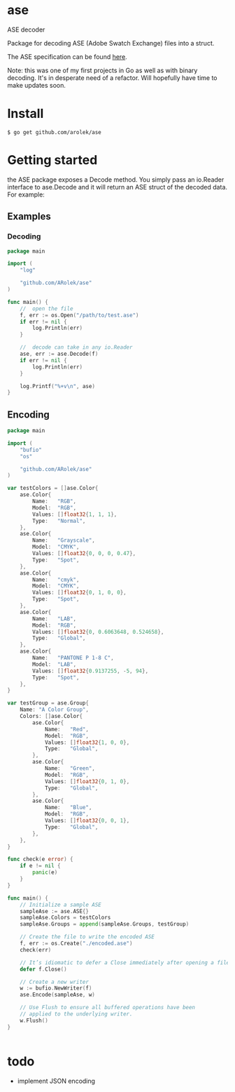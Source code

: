 # ase
ASE decoder

Package for decoding ASE (Adobe Swatch Exchange) files into a struct.

The ASE specification can be found [here](http://www.selapa.net/swatches/colors/fileformats.php#adobe_ase).

Note: this was one of my first projects in Go as well as with binary decoding. It's in desperate need of a refactor. Will hopefully have time to make updates soon. 

# Install

`$ go get github.com/arolek/ase`

# Getting started

the ASE package exposes a Decode method. You simply pass an io.Reader interface to ase.Decode and it will return an ASE struct of the decoded data. For example:

## Examples

### Decoding
```go
package main

import (
	"log"

	"github.com/ARolek/ase"
)

func main() {
	//	open the file
	f, err := os.Open("/path/to/test.ase")
	if err != nil {
		log.Println(err)
	}

	//	decode can take in any io.Reader
	ase, err := ase.Decode(f)
	if err != nil {
		log.Println(err)
	}

	log.Printf("%+v\n", ase)
}
```

## Encoding
```go
package main

import (
	"bufio"
	"os"

	"github.com/ARolek/ase"
)

var testColors = []ase.Color{
	ase.Color{
		Name:   "RGB",
		Model:  "RGB",
		Values: []float32{1, 1, 1},
		Type:   "Normal",
	},
	ase.Color{
		Name:   "Grayscale",
		Model:  "CMYK",
		Values: []float32{0, 0, 0, 0.47},
		Type:   "Spot",
	},
	ase.Color{
		Name:   "cmyk",
		Model:  "CMYK",
		Values: []float32{0, 1, 0, 0},
		Type:   "Spot",
	},
	ase.Color{
		Name:   "LAB",
		Model:  "RGB",
		Values: []float32{0, 0.6063648, 0.524658},
		Type:   "Global",
	},
	ase.Color{
		Name:   "PANTONE P 1-8 C",
		Model:  "LAB",
		Values: []float32{0.9137255, -5, 94},
		Type:   "Spot",
	},
}

var testGroup = ase.Group{
	Name: "A Color Group",
	Colors: []ase.Color{
		ase.Color{
			Name:   "Red",
			Model:  "RGB",
			Values: []float32{1, 0, 0},
			Type:   "Global",
		},
		ase.Color{
			Name:   "Green",
			Model:  "RGB",
			Values: []float32{0, 1, 0},
			Type:   "Global",
		},
		ase.Color{
			Name:   "Blue",
			Model:  "RGB",
			Values: []float32{0, 0, 1},
			Type:   "Global",
		},
	},
}

func check(e error) {
	if e != nil {
		panic(e)
	}
}

func main() {
	// Initialize a sample ASE
	sampleAse := ase.ASE{}
	sampleAse.Colors = testColors
	sampleAse.Groups = append(sampleAse.Groups, testGroup)

	// Create the file to write the encoded ASE
	f, err := os.Create("./encoded.ase")
	check(err)

	// It’s idiomatic to defer a Close immediately after opening a file.
	defer f.Close()

	// Create a new writer
	w := bufio.NewWriter(f)
	ase.Encode(sampleAse, w)

	// Use Flush to ensure all buffered operations have been
	// applied to the underlying writer.
	w.Flush()
}



```

# todo
- implement JSON encoding
